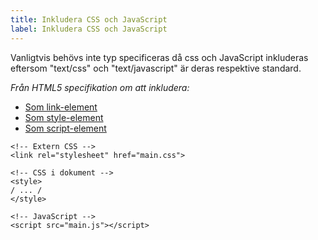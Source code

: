 ```yaml
---
title: Inkludera CSS och JavaScript
label: Inkludera CSS och JavaScript
---
```


Vanligtvis behövs inte typ specificeras då css och JavaScript inkluderas eftersom "text/css" och "text/javascript" är deras respektive standard.

_Från HTML5 specifikation om att inkludera:_

- [Som link-element](http://www.w3.org/TR/2011/WD-html5-20110525/semantics.html#the-link-element)
- [Som style-element](http://www.w3.org/TR/2011/WD-html5-20110525/semantics.html#the-style-element)
- [Som script-element](http://www.w3.org/TR/2011/WD-html5-20110525/scripting-1.html#the-script-element)

```
<!-- Extern CSS -->
<link rel="stylesheet" href="main.css">
```

```
<!-- CSS i dokument -->
<style>
/ ... /
</style>
```

```
<!-- JavaScript -->
<script src="main.js"></script>
```
